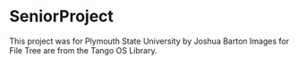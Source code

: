 # SeniorProject
This project was for Plymouth State University
by Joshua Barton
Images for File Tree are from the Tango OS Library.
